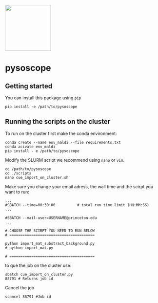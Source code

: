 
 <img src="./images/pysoscope_logo_v1-01.png" width="150"/>
 
# pysoscope 

## Getting started
You can install this package using `pip`
```
pip install -e /path/to/pysoscope
```

## Running the scripts on the cluster 
To run on the cluster first make the conda environment:

```
conda create --name env_maldi --file requirements.txt
conda acivate env_maldi
pip install - e /path/to/pysoscope
```

Modify the SLURM script we recommend using `nano` or `vim`. 
```
cd /path/to/pysoscope
cd ./scripts
nano cue_import_on_cluster.sh
```
Make sure you change your email adress, the wall time and the scirpt you want to run:
```
...
#SBATCH --time=00:30:00          # total run time limit (HH:MM:SS)
...

#SBATCH --mail-user=USERNAME@princeton.edu
...

# CHOOSE THE SCIRPT YOU NEED TO RUN BELOW
# =======================================

python import_mat_substract_background.py
# python import_mat.py

# =======================================
```

to que the job on the cluster use:
```
sbatch cue_import_on_cluster.py
88791 # Returns job id
```

Cancel the job
```
scancel 88791 #Job id
```
